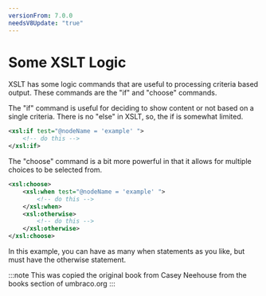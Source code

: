 ```yaml
---
versionFrom: 7.0.0
needsV8Update: "true"
---
```


# Some XSLT Logic
XSLT has some logic commands that are useful to processing criteria based output.  These commands are the "if" and "choose" commands.

The "if" command is useful for deciding to show content or not based on a single criteria.  There is no "else" in XSLT, so, the if is somewhat limited.

```xml
<xsl:if test="@nodeName = 'example' ">
    <!-- do this -->
</xsl:if>
```
	
The "choose" command is a bit more powerful in that it allows for multiple choices to be selected from.

```xml
<xsl:choose>
    <xsl:when test="@nodeName = 'example' ">
        <!-- do this -->
    </xsl:when>
    <xsl:otherwise>
        <!-- do this -->
    </xsl:otherwise>
</xsl:choose>
```
	
In this example, you can have as many when statements as you like, but must have the otherwise statement.

:::note
This was copied the original book from Casey Neehouse from the books section of umbraco.org
:::
